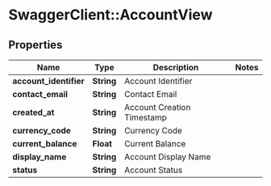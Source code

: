 # SwaggerClient::AccountView

## Properties
Name | Type | Description | Notes
------------ | ------------- | ------------- | -------------
**account_identifier** | **String** | Account Identifier | 
**contact_email** | **String** | Contact Email | 
**created_at** | **String** | Account Creation Timestamp | 
**currency_code** | **String** | Currency Code | 
**current_balance** | **Float** | Current Balance | 
**display_name** | **String** | Account Display Name | 
**status** | **String** | Account Status | 


